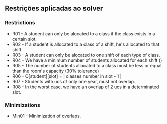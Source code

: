 ## Restrições aplicadas ao solver

### Restrictions

- R01 - A student can only be alocated to a class if the class exists in a certain slot.
- R02 - If a student is allocated to a class of a shift, he's allocated to that shift.
- R03 - A student can only be alocated to one shift of each type of class.
- R04 - We have a minimum number of students allocated for each shift ()
- R05 - The number of students allocated to a class must be less or equal than the room's capacity (30% tolerance)
- R06 - O[student][slot] = | classes number in slot - 1 |
- R07 - Students with ucs of only one year, must not overlap.
- R08 - In the worst case, we have an overlap of 2 ucs in a determinated slot.

### Minimizations

- Min01 - Minimization of overlaps.
